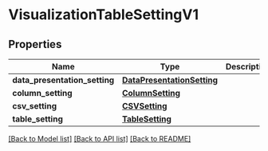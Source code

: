 # VisualizationTableSettingV1

## Properties
Name | Type | Description | Notes
------------ | ------------- | ------------- | -------------
**data_presentation_setting** | [**DataPresentationSetting**](DataPresentationSetting.md) |  | [optional] 
**column_setting** | [**ColumnSetting**](ColumnSetting.md) |  | [optional] 
**csv_setting** | [**CSVSetting**](CSVSetting.md) |  | [optional] 
**table_setting** | [**TableSetting**](TableSetting.md) |  | [optional] 

[[Back to Model list]](../README.md#documentation-for-models) [[Back to API list]](../README.md#documentation-for-api-endpoints) [[Back to README]](../README.md)

